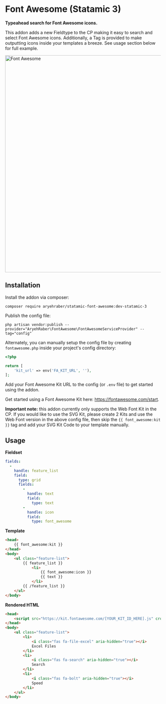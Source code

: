 # Font Awesome (Statamic 3)

**Typeahead search for Font Awesome icons.**

This addon adds a new Fieldtype to the CP making it easy to search and select Font Awesome icons. Additionally, a Tag is provided to make outputting icons inside your templates a breeze. See usage section below for full example.

<img src="https://user-images.githubusercontent.com/5065331/78498702-3514d900-774c-11ea-8633-08643f1b03bd.gif" alt="Font Awesome" width="700">

## Installation

Install the addon via composer:

```
composer require aryehraber/statamic-font-awesome:dev-statamic-3
```

Publish the config file:

```
php artisan vendor:publish --provider="AryehRaber\FontAwesome\FontAwesomeServiceProvider" --tag="config"
```

Alternately, you can manually setup the config file by creating `fontawesome.php` inside your project's config directory:

```php
<?php

return [
    'kit_url' => env('FA_KIT_URL', ''),
];
```

Add your Font Awesome Kit URL to the config (or `.env` file) to get started using the addon.

Get started using a Font Awesome Kit here: https://fontawesome.com/start.

**Important note:** this addon currently only supports the Web Font Kit in the CP. If you would like to use the SVG Kit, please create 2 Kits and use the Web Font version in the above config file, then skip the `{{ font_awesome:kit }}` tag and add your SVG Kit Code to your template manually.

## Usage

**Fieldset**
```yaml
fields:
  -
    handle: feature_list
    field:
      type: grid
      fields:
        -
          handle: text
          field:
            type: text
        -
          handle: icon
          field:
            type: font_awesome
```

**Template**
```html
<head>
    {{ font_awesome:kit }}
</head>
<body>
    <ul class="feature-list">
        {{ feature_list }}
            <li>
                {{ font_awesome:icon }}
                {{ text }}
            </li>
        {{ /feature_list }}
    </ul>
</body>
```

**Rendered HTML**

```html
<head>
    <script src="https://kit.fontawesome.com/[YOUR_KIT_ID_HERE].js" crossorigin="anonymous"></script>
</head>
<body>
    <ul class="feature-list">
        <li>
            <i class="fas fa-file-excel" aria-hidden="true"></i>
            Excel Files
        </li>
        <li>
            <i class="fas fa-search" aria-hidden="true"></i>
            Search
        </li>
        <li>
            <i class="fas fa-bolt" aria-hidden="true"></i>
            Speed
        </li>
    </ul>
</body>
```
